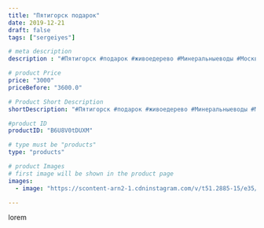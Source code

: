 ```yaml
---
title: "Пятигорск подарок"
date: 2019-12-21
draft: false
tags: ["sergeiyes"]

# meta description
description : "#Пятигорск #подарок #живоедерево #Минеральныеводы #Москва #Питер #Ставрополь #Сочи #Симферополь #Севастополь #УФО #Анапа #Краснодар #Екатеринбург #Челябинск #Ес"

# product Price
price: "3000"
priceBefore: "3600.0"

# Product Short Description
shortDescription: "#Пятигорск #подарок #живоедерево #Минеральныеводы #Москва #Питер #Ставрополь #Сочи #Симферополь #Севастополь #УФО #Анапа #Краснодар #Екатеринбург #Челябинск #Ессентуки #Железноводск #Кисловодск #Ростовнадону #gruppazahvata #крым #sergeystar  #Волгоград"

#product ID
productID: "B6U8V0tDUXM"

# type must be "products"
type: "products"

# product Images
# first image will be shown in the product page
images:
  - image: "https://scontent-arn2-1.cdninstagram.com/v/t51.2885-15/e35/79393377_2894162627282665_2329247080031500495_n.jpg?se=7&tp=1&_nc_ht=scontent-arn2-1.cdninstagram.com&_nc_cat=101&_nc_ohc=4mzmACJU_10AX8NEeY7&ccb=7-4&oh=61ce932cedf4afae541e3ae86ba26148&oe=60855BAD&_nc_sid=86f79a&ig_cache_key=MjIwMzY1MTUwMDE4MTExMjI2OA%3D%3D.2-ccb7-4"

---
```

lorem
